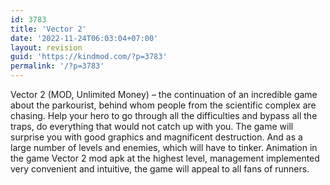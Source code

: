 ```yaml
---
id: 3783
title: 'Vector 2'
date: '2022-11-24T06:03:04+07:00'
layout: revision
guid: 'https://kindmod.com/?p=3783'
permalink: '/?p=3783'
---
```


Vector 2 (MOD, Unlimited Money) – the continuation of an incredible game about the parkourist, behind whom people from the scientific complex are chasing. Help your hero to go through all the difficulties and bypass all the traps, do everything that would not catch up with you. The game will surprise you with good graphics and magnificent destruction. And as a large number of levels and enemies, which will have to tinker. Animation in the game Vector 2 mod apk at the highest level, management implemented very convenient and intuitive, the game will appeal to all fans of runners.